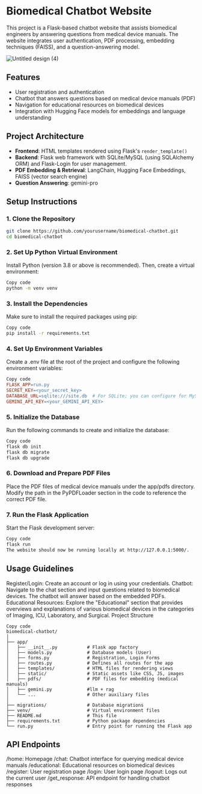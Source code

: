 # Biomedical Chatbot Website
This project is a Flask-based chatbot website that assists biomedical engineers by answering questions from medical device manuals. The website integrates user authentication, PDF processing, embedding techniques (FAISS), and a question-answering model.

![Untitled design (4)](https://github.com/user-attachments/assets/7bf62363-d2a8-48ef-9e58-6c511fd686c7)


## Features

- User registration and authentication
- Chatbot that answers questions based on medical device manuals (PDF)
- Navigation for educational resources on biomedical devices
- Integration with Hugging Face models for embeddings and language understanding

## Project Architecture

- **Frontend**: HTML templates rendered using Flask's `render_template()`
- **Backend**: Flask web framework with SQLite/MySQL (using SQLAlchemy ORM) and Flask-Login for user management.
- **PDF Embedding & Retrieval**: LangChain, Hugging Face Embeddings, FAISS (vector search engine)
- **Question Answering**: gemini-pro

## Setup Instructions

### 1. Clone the Repository
```bash
git clone https://github.com/yourusername/biomedical-chatbot.git
cd biomedical-chatbot
```
### 2. Set Up Python Virtual Environment
Install Python (version 3.8 or above is recommended). Then, create a virtual environment:

```bash
Copy code
python -m venv venv
```
### 3. Install the Dependencies
Make sure to install the required packages using pip:

```bash
Copy code
pip install -r requirements.txt
```
### 4. Set Up Environment Variables
Create a .env file at the root of the project and configure the following environment variables:

```makefile
Copy code
FLASK_APP=run.py
SECRET_KEY=<your_secret_key>
DATABASE_URL=sqlite:///site.db  # For SQLite; you can configure for MySQL/PostgreSQL if needed.
GEMINI_API_KEY=<your_GEMINI_API_KEY>
```
### 5. Initialize the Database
Run the following commands to create and initialize the database:

```bash
Copy code
flask db init
flask db migrate
flask db upgrade
```

### 6. Download and Prepare PDF Files
Place the PDF files of medical device manuals under the app/pdfs directory. Modify the path in the PyPDFLoader section in the code to reference the correct PDF file.

### 7. Run the Flask Application
Start the Flask development server:

``` bash
Copy code
flask run
The website should now be running locally at http://127.0.0.1:5000/.
```

## Usage Guidelines
Register/Login: Create an account or log in using your credentials.
Chatbot: Navigate to the chat section and input questions related to biomedical devices. The chatbot will answer based on the embedded PDFs.
Educational Resources: Explore the "Educational" section that provides overviews and explanations of various biomedical devices in the categories of Imaging, ICU, Laboratory, and Surgical.
Project Structure
```plaintext
Copy code
biomedical-chatbot/
│
├── app/
│   ├── __init__.py           # Flask app factory
│   ├── models.py             # Database models (User)
│   ├── forms.py              # Registration, Login Forms
│   ├── routes.py             # Defines all routes for the app
│   ├── templates/            # HTML files for rendering views
│   ├── static/               # Static assets like CSS, JS, images
│   ├── pdfs/                 # PDF files for embedding (medical manuals)
│   ├── gemini.py             #llm + rag 
│   └── ...                   # Other auxiliary files
│
├── migrations/               # Database migrations
├── venv/                     # Virtual environment files
├── README.md                 # This file
├── requirements.txt          # Python package dependencies
└── run.py                    # Entry point for running the Flask app

```
## API Endpoints
/home: Homepage
/chat: Chatbot interface for querying medical device manuals
/educational: Educational resources on biomedical devices
/register: User registration page
/login: User login page
/logout: Logs out the current user
/get_response: API endpoint for handling chatbot responses
